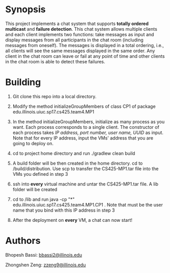 # Synopsis
This project implements a chat system that supports **totally ordered multicast** and **failure detection**. This chat system allows multiple clients and each client implements two functions: take messages as input and display messages from all participants in the chat room (including messages from oneself). The messages is displayed in a total ordering, i.e., all clients will see the same messages displayed in the same order. Any client in the chat room can leave or fail at any point of time and other clients in the chat room is able to detect these failures.

# Building
1. Git clone this repo into a local directory.

2. Modify the method initializeGroupMembers of class CP1 of package edu.illinois.uiuc.sp17.cs425.team4.MP1

3. In the method initializeGroupMembers, initialize as many process as you want. Each process corresponds to a single client. The constructor of each process takes *IP address, port number, user name, UUID* as input. Note that for every IP address, input the VMs' address that you are going to deploy on.

4. cd to project home directory and run ./gradlew clean build

5. A build folder will be then created in the home directory. cd to /build/distribution. Use scp to transfer the CS425-MP1.tar file into the VMs you defined in step 3

6. ssh into **every** virtual machine and untar the CS425-MP1.tar file. A lib folder will be created

7. cd to /lib and run java -cp "*"  edu.illinois.uiuc.sp17.cs425.team4.MP1.CP1 <name>. Note that <name> must be the user name that you bind with this IP address in step 3 

8. After the deployment on **every** VM, a chat can now start!


# Authors
Bhopesh Bassi: bbassi2@illinois.edu

Zhongshen Zeng: zzeng9@illinois.edu


